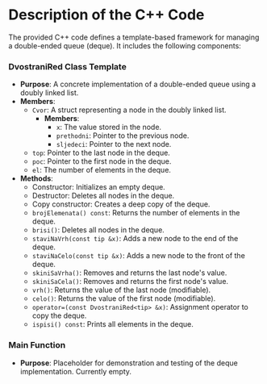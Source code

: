 # Description of the C++ Code

The provided C++ code defines a template-based framework for managing a double-ended queue (deque). It includes the following components:

### DvostraniRed Class Template
- **Purpose**: A concrete implementation of a double-ended queue using a doubly linked list.
- **Members**:
  - `Cvor`: A struct representing a node in the doubly linked list.
    - **Members**:
      - `x`: The value stored in the node.
      - `prethodni`: Pointer to the previous node.
      - `sljedeci`: Pointer to the next node.
  - `top`: Pointer to the last node in the deque.
  - `poc`: Pointer to the first node in the deque.
  - `el`: The number of elements in the deque.
- **Methods**:
  - Constructor: Initializes an empty deque.
  - Destructor: Deletes all nodes in the deque.
  - Copy constructor: Creates a deep copy of the deque.
  - `brojElemenata() const`: Returns the number of elements in the deque.
  - `brisi()`: Deletes all nodes in the deque.
  - `staviNaVrh(const tip &x)`: Adds a new node to the end of the deque.
  - `staviNaCelo(const tip &x)`: Adds a new node to the front of the deque.
  - `skiniSaVrha()`: Removes and returns the last node's value.
  - `skiniSaCela()`: Removes and returns the first node's value.
  - `vrh()`: Returns the value of the last node (modifiable).
  - `celo()`: Returns the value of the first node (modifiable).
  - `operator=(const DvostraniRed<tip> &x)`: Assignment operator to copy the deque.
  - `ispisi() const`: Prints all elements in the deque.

### Main Function
- **Purpose**: Placeholder for demonstration and testing of the deque implementation. Currently empty.

